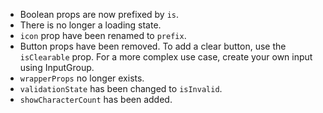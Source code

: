 - Boolean props are now prefixed by `is`.
- There is no longer a loading state.
- `icon` prop have been renamed to `prefix`.
- Button props have been removed. To add a clear button, use the `isClearable` prop. For a more complex use case, create your own input using InputGroup.
- `wrapperProps` no longer exists.
- `validationState` has been changed to `isInvalid`.
- `showCharacterCount` has been added.
